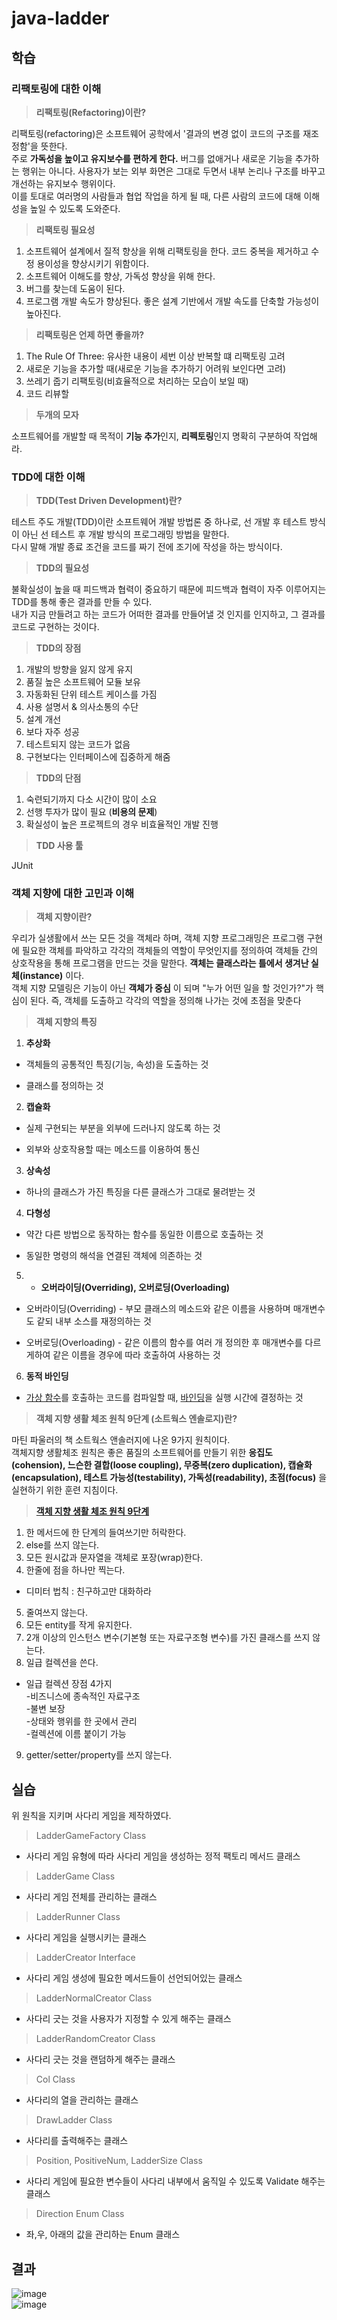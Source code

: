 # java-ladder

## 학습

### **리팩토링에 대한 이해**<br>
> **리팩토링(Refactoring)이란?**<br>

리팩토링(refactoring)은 소프트웨어 공학에서 '결과의 변경 없이 코드의 구조를 재조정함'을 뜻한다.<br> 주로 **가독성을 높이고 유지보수를 편하게 한다.** 버그를 없애거나 새로운 기능을 추가하는 행위는 아니다. 사용자가 보는 외부 화면은 그대로 두면서 내부 논리나 구조를 바꾸고 개선하는 유지보수 행위이다.<br> 이를 토대로 여러명의 사람들과 협업 작업을 하게 될 때, 다른 사람의 코드에 대해 이해성을 높일 수 있도록 도와준다.

> **리팩토링 필요성**<br>

1. 소프트웨어 설계에서 질적 향상을 위해 리팩토링을 한다. 코드 중복을 제거하고 수정 용이성을 향상시키기 위함이다.
2. 소프트웨어 이해도를 향상, 가독성 향상을 위해 한다.
3. 버그를 찾는데 도움이 된다.
4. 프로그램 개발 속도가 향상된다. 좋은 설계 기반에서 개발 속도를 단축할 가능성이 높아진다.

> **리팩토링은 언제 하면 좋을까?**<br>

1. The Rule Of Three: 유사한 내용이 세번 이상 반복할 떄 리팩토링 고려
2. 새로운 기능을 추가할 때(새로운 기능을 추가하기 어려워 보인다면 고려)
3. 쓰레기 줍기 리팩토링(비효율적으로 처리하는 모습이 보일 때)
4. 코드 리뷰할 

> **두개의 모자**<br>

소프트웨어를 개발할 때 목적이 **기능 추가**인지, **리펙토링**인지 명확히 구분하여 작업해라.



### **TDD에 대한 이해**<br>
> **TDD(Test Driven Development)란?**<br>

 테스트 주도 개발(TDD)이란 소프트웨어 개발 방법론 중 하나로, 선 개발 후 테스트 방식이 아닌 선 테스트 후 개발 방식의 프로그래밍 방법을 말한다.<br>
        다시 말해 개발 종료 조건을 코드를 짜기 전에 조기에 작성을 하는 방식이다.<br>
        
> **TDD의 필요성**<br>

불확실성이 높을 때 피드백과 협력이 중요하기 때문에 피드백과 협력이 자주 이루어지는 TDD를 통해 좋은 결과를 만들 수 있다.<br>
내가 지금 만들려고 하는 코드가 어떠한 결과를 만들어낼 것 인지를 인지하고, 그 결과를 코드로 구현하는 것이다.<br>
        
> **TDD의 장점**<br>

1. 개발의 방향을 잃지 않게 유지<br>
2. 품질 높은 소프트웨어 모듈 보유<br>
3. 자동화된 단위 테스트 케이스를 가짐<br>
4. 사용 설명서 & 의사소통의 수단<br>
5. 설계 개선<br>
6. 보다 자주 성공<br>
7. 테스트되지 않는 코드가 없음<br>
8. 구현보다는 인터페이스에 집중하게 해줌<br>
        
> **TDD의 단점**<br>

1. 숙련되기까지 다소 시간이 많이 소요<br>
2. 선행 투자가 많이 필요 (**비용의 문제**)<br>
3. 확실성이 높은 프로젝트의 경우 비효율적인 개발 진행<br>
        
> **TDD 사용 툴**<br>

JUnit<br>
        
###  객체 지향에 대한 고민과 이해<br>

> **객체 지향이란?**<br>

우리가 실생활에서 쓰는 모든 것을 객체라 하며, 객체 지향 프로그래밍은 프로그램 구현에 필요한 객체를 파악하고 각각의 객체들의 역할이 무엇인지를 정의하여 객체들 간의 상호작용을 통해 프로그램을 만드는 것을 말한다. **객체는 클래스라는 틀에서 생겨난 실체(instance)** 이다.<br>
객체 지향 모델링은 기능이 아닌 **객체가 중심** 이 되며 "누가 어떤 일을 할 것인가?"가 핵심이 된다. 즉, 객체를 도출하고 각각의 역할을 정의해 나가는 것에 초점을 맞춘다<br>
        
> **객체 지향의 특징**<br>

1. **추상화**<br>

*  객체들의 공통적인 특징(기능, 속성)을 도출하는 것<br>

* 클래스를 정의하는 것<br>

2. **캡슐화**<br>

* 실제 구현되는 부분을 외부에 드러나지 않도록 하는 것<br>

* 외부와 상호작용할 때는 메소드를 이용하여 통신<br>

3. **상속성**<br>

* 하나의 클래스가 가진  특징을 다른 클래스가 그대로 물려받는 것<br>

4. **다형성**<br>

* 약간 다른 방법으로 동작하는 함수를 동일한 이름으로 호출하는 것<br>

* 동일한 명령의 해석을 연결된 객체에 의존하는 것<br>

5. * **오버라이딩(Overriding), 오버로딩(Overloading)**<br>

- 오버라이딩(Overriding) - 부모 클래스의 메소드와 같은 이름을 사용하며 매개변수도 같되 내부 소스를 재정의하는 것<br>

- 오버로딩(Overloading) - 같은 이름의 함수를 여러 개 정의한 후 매개변수를 다르게하여 같은 이름을 경우에 따라 호출하여 사용하는 것<br>     

6. **동적 바인딩**<br>

* [가상 함수](https://ko.wikipedia.org/wiki/%EA%B0%80%EC%83%81_%ED%95%A8%EC%88%98)를 호출하는 코드를 컴파일할 때, [바인딩](http://www.tcpschool.com/php/php_oop_binding)을 실행 시간에 결정하는 것<br>
            
> **객체 지향 생활 체조 원칙 9단계 (소트웍스 엔솔로지)란?**<br>

마틴 파울러의 책 소트웍스 앤솔러지에 나온 9가지 원칙이다.<br>
객체지향 생활체조 원칙은 좋은 품질의 소프트웨어를 만들기 위한 **응집도(cohension), 느슨한 결합(loose coupling), 무중복(zero duplication), 캡슐화(encapsulation), 테스트 가능성(testability), 가독성(readability), 초점(focus)** 을 실현하기 위한 훈련 지침이다.<br>

> **[객체 지향 생활 체조 원칙 9단계](https://hudi.blog/thoughtworks-anthology-object-calisthenics/)**<br>
1. 한 메서드에 한 단계의 들여쓰기만 허락한다.<br>
2. else를 쓰지 않는다.<br>
3. 모든 원시값과 문자열을 객체로 포장(wrap)한다.<br>
4. 한줄에 점을 하나만 찍는다.<br>
* 디미터 법칙 : 친구하고만 대화하라<br>
5. 줄여쓰지 않는다.<br>
6. 모든 entity를 작게 유지한다.<br>
7. 2개 이상의 인스턴스 변수(기본형 또는 자료구조형 변수)를 가진 클래스를 쓰지 않는다.<br>
8. 일급 컬렉션을 쓴다.<br>
* 일급 컬렉션 장점 4가지<br>
-비즈니스에 종속적인 자료구조<br>
-불변 보장<br>
-상태와 행위를 한 곳에서 관리<br>
-컬렉션에 이름 붙이기 가능<br>
 9. getter/setter/property를 쓰지 않는다.<br>

## 실습
위 원칙을 지키며 사다리 게임을 제작하였다.
> LadderGameFactory Class

* 사다리 게임 유형에 따라 사다리 게임을 생성하는 정적 팩토리 메서드 클래스

> LadderGame Class

* 사다리 게임 전체를 관리하는 클래스

> LadderRunner Class

* 사다리 게임을 실행시키는 클래스

> LadderCreator Interface

* 사다리 게임 생성에 필요한 메서드들이 선언되어있는 클래스

> LadderNormalCreator Class

* 사다리 긋는 것을 사용자가 지정할 수 있게 해주는 클래스

> LadderRandomCreator Class

* 사다리 긋는 것을 랜덤하게 해주는 클래스

> Col Class

* 사다리의 열을 관리하는 클래스

> DrawLadder Class

* 사다리를 출력해주는 클래스

> Position, PositiveNum, LadderSize Class

* 사다리 게임에 필요한 변수들이 사다리 내부에서 움직일 수 있도록 Validate 해주는 클래스

> Direction Enum Class

* 좌,우, 아래의 값을 관리하는 Enum 클래스

## 결과
![image](https://user-images.githubusercontent.com/83682424/229282197-65495f77-68b5-4d28-8efd-9047cef5754b.png)
<br>
![image](https://user-images.githubusercontent.com/83682424/229282116-a0b6ecf0-b5bf-4f3e-b21c-7b4167147777.png)

